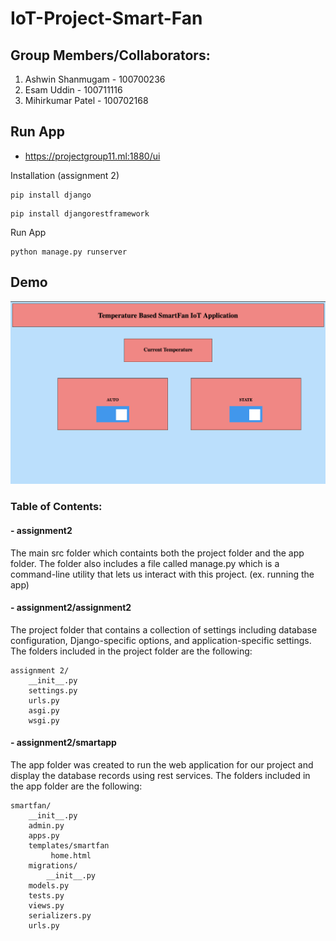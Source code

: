 # IoT-Project-Smart-Fan

## Group Members/Collaborators:

1. Ashwin Shanmugam - 100700236
2. Esam Uddin - 100711116
3. Mihirkumar Patel - 100702168

## Run App 

- https://projectgroup11.ml:1880/ui

Installation (assignment 2)

```
pip install django
```
```
pip install djangorestframework
```

Run App

```
python manage.py runserver
```

## Demo

![Alt text](/App.png?raw=true "demo")

### Table of Contents:

#### - assignment2 

The main src folder which containts both the project folder and the app folder. The folder also includes a file called manage.py which is a command-line utility that lets us interact with this project. (ex. running the app)

#### - assignment2/assignment2 

The project folder that contains a collection of settings including database configuration, Django-specific options, and application-specific settings. The folders included in the project folder are the following:

```
assignment 2/
    __init__.py
    settings.py
    urls.py
    asgi.py
    wsgi.py
```
#### - assignment2/smartapp

The app folder was created to run the web application for our project and display the database records using rest services. The folders included in the app folder are the following:


```
smartfan/
    __init__.py
    admin.py
    apps.py
    templates/smartfan
         home.html
    migrations/
        __init__.py
    models.py
    tests.py
    views.py
    serializers.py
    urls.py
```




